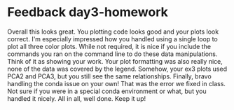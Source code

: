 # Feedback day3-homework

Overall this looks great. You plotting code looks good and your plots look correct. I'm especially impressed how you handled using a single loop to plot all three color plots. While not required, it is nice if you include the commands you ran on the command line to do these data manipulations. Think of it as showing your work. Your plot formatting was also really nice, none of the data was covered by the legend. Somehow, your ex3 plots used PCA2 and PCA3, but you still see the same relationships. Finally, bravo handling the conda issue on your own! That was the error we fixed in class. Not sure if you were in a special conda environment or what, but you handled it nicely. All in all, well done. Keep it up!